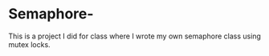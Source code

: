# Semaphore-
This is a project I did for class where I wrote my own semaphore class using mutex locks.
